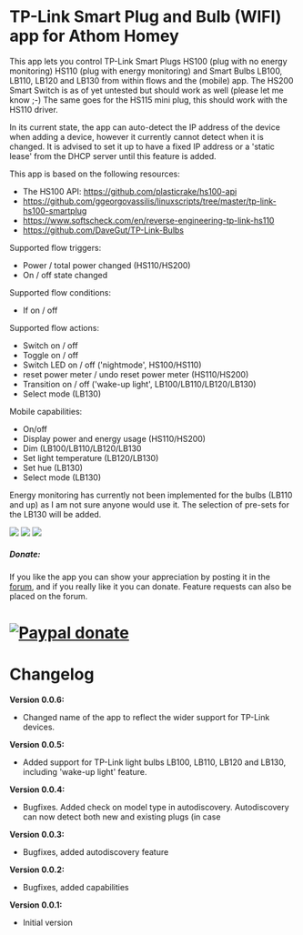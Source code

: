 # TP-Link Smart Plug and Bulb (WIFI) app for Athom Homey

This app lets you control TP-Link Smart Plugs HS100 (plug with no energy monitoring) HS110 (plug with energy monitoring) and Smart Bulbs LB100, LB110, LB120 and LB130 from within flows and the (mobile) app. The HS200 Smart Switch is as of yet untested but should work as well (please let me know ;-) The same goes for the HS115 mini plug, this should work with the HS110 driver.

In its current state, the app can auto-detect the IP address of the device when adding a device, however it currently cannot detect when it is changed. It is advised to set it up to have a fixed IP address or a 'static lease' from the DHCP server until this feature is added. 

This app is based on the following resources:

* The HS100 API: https://github.com/plasticrake/hs100-api
* https://github.com/ggeorgovassilis/linuxscripts/tree/master/tp-link-hs100-smartplug
* https://www.softscheck.com/en/reverse-engineering-tp-link-hs110 
* https://github.com/DaveGut/TP-Link-Bulbs  

Supported flow triggers:

* Power / total power changed (HS110/HS200)
* On / off state changed

Supported flow conditions:

* If on / off

Supported flow actions:

* Switch on / off
* Toggle on / off
* Switch LED on / off ('nightmode', HS100/HS110)
* reset power meter / undo reset power meter (HS110/HS200)
* Transition on / off ('wake-up light', LB100/LB110/LB120/LB130)
* Select mode (LB130) 

Mobile capabilities:

* On/off
* Display power and energy usage (HS110/HS200)
* Dim (LB100/LB110/LB120/LB130
* Set light temperature (LB120/LB130)
* Set hue (LB130)
* Select mode (LB130)

Energy monitoring has currently not been implemented for the bulbs (LB110 and up) as I am not sure anyone would use it. The selection of pre-sets for the LB130 will be added.

![](https://drive.google.com/uc?id=0B4QdLfQ7j41Jc3daMm9xSmsyUjg)
![](https://drive.google.com/uc?id=0B4QdLfQ7j41JY3N5Y2JNRWZRVmM)
![](https://drive.google.com/uc?id=0B4QdLfQ7j41Jbmd3eGpPVWQxa1k)

##### Donate: #####
If you like the app you can show your appreciation by posting it in the [forum],
and if you really like it you can donate. Feature requests can also be placed on
the forum.

[![Paypal donate][pp-donate-image]][pp-donate-link]
===============================================================================

# Changelog

**Version 0.0.6:**
- Changed name of the app to reflect the wider support for TP-Link devices.

**Version 0.0.5:**
- Added support for TP-Link light bulbs LB100, LB110, LB120 and LB130, including 'wake-up light' feature.

**Version 0.0.4:**
- Bugfixes. Added check on model type in autodiscovery. Autodiscovery can now detect both new and existing plugs (in case 

**Version 0.0.3:**
- Bugfixes, added autodiscovery feature

**Version 0.0.2:**
- Bugfixes, added capabilities

**Version 0.0.1:**
- Initial version

[forum]: https://forum.athom.com/discussion/2875/submitted-tp-link-hs100-hs110-hs200-app
[pp-donate-link]: https://www.paypal.me/Baretta
[pp-donate-image]: https://www.paypalobjects.com/en_US/i/btn/btn_donate_SM.gif

